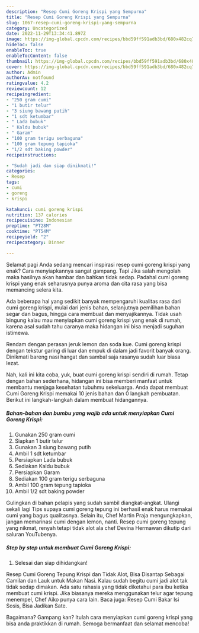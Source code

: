 ```yaml
---
description: "Resep Cumi Goreng Krispi yang Sempurna"
title: "Resep Cumi Goreng Krispi yang Sempurna"
slug: 1067-resep-cumi-goreng-krispi-yang-sempurna
category: Uncategorized
date: 2022-11-29T13:34:41.897Z
image: https://img-global.cpcdn.com/recipes/bbd59ff591adb3bd/680x482cq70/cumi-goreng-krispi-foto-resep-utama.jpg
hideToc: false
enableToc: true
enableTocContent: false
thumbnail: https://img-global.cpcdn.com/recipes/bbd59ff591adb3bd/680x482cq70/cumi-goreng-krispi-foto-resep-utama.jpg
cover: https://img-global.cpcdn.com/recipes/bbd59ff591adb3bd/680x482cq70/cumi-goreng-krispi-foto-resep-utama.jpg
author: Admin
authorAv: notfound
ratingvalue: 4.2
reviewcount: 12
recipeingredient:
- "250 gram cumi"
- "1 butir telur"
- "3 siung bawang putih"
- "1 sdt ketumbar"
- " Lada bubuk"
- " Kaldu bubuk"
- " Garam"
- "100 gram terigu serbaguna"
- "100 gram tepung tapioka"
- "1/2 sdt baking powder"
recipeinstructions:

- "Sudah jadi dan siap dinikmati!"
categories:
- Resep
tags:
- cumi
- goreng
- krispi

katakunci: cumi goreng krispi 
nutrition: 137 calories
recipecuisine: Indonesian
preptime: "PT28M"
cooktime: "PT54M"
recipeyield: "2"
recipecategory: Dinner

---
```



Selamat pagi Anda sedang mencari inspirasi resep cumi goreng krispi yang enak? Cara menyiapkannya sangat gampang. Tapi Jika salah mengolah maka hasilnya akan hambar dan bahkan tidak sedap. Padahal cumi goreng krispi yang enak seharusnya punya aroma dan cita rasa yang bisa memancing selera kita.


Ada beberapa hal yang sedikit banyak mempengaruhi kualitas rasa dari cumi goreng krispi, mulai dari jenis bahan, selanjutnya pemilihan bahan segar dan bagus, hingga cara membuat dan menyajikannya. Tidak usah bingung kalau mau menyiapkan cumi goreng krispi yang enak di rumah, karena asal sudah tahu caranya maka hidangan ini bisa menjadi suguhan istimewa.

Rendam dengan perasan jeruk lemon dan soda kue. Cumi goreng krispi dengan tekstur garing di luar dan empuk di dalam jadi favorit banyak orang. Dinikmati bareng nasi hangat dan sambal saja rasanya sudah luar biasa lezat.


Nah, kali ini kita coba, yuk, buat cumi goreng krispi sendiri di rumah. Tetap dengan bahan sederhana, hidangan ini bisa memberi manfaat untuk membantu menjaga kesehatan tubuhmu sekeluarga. Anda dapat membuat Cumi Goreng Krispi memakai 10 jenis bahan dan 0 langkah pembuatan. Berikut ini langkah-langkah dalam membuat hidangannya.

<!--inarticleads1-->

##### Bahan-bahan dan bumbu yang wajib ada untuk menyiapkan Cumi Goreng Krispi:

1. Gunakan 250 gram cumi
1. Siapkan 1 butir telur
1. Gunakan 3 siung bawang putih
1. Ambil 1 sdt ketumbar
1. Persiapkan  Lada bubuk
1. Sediakan  Kaldu bubuk
1. Persiapkan  Garam
1. Sediakan 100 gram terigu serbaguna
1. Ambil 100 gram tepung tapioka
1. Ambil 1/2 sdt baking powder


Gulingkan di bahan pelapis yang sudah sambil diangkat-angkat. Ulangi sekali lagi Tips supaya cumi goreng tepung ini berhasil enak harus memakai cumi yang bagus qualitasnya. Selain itu, Chef Martin Praja mengungkapkan, jangan memarinasi cumi dengan lemon, nanti. Resep cumi goreng tepung yang nikmat, renyah tetapi tidak alot ala chef Devina Hermawan dikutip dari saluran YouTubenya. 

<!--inarticleads2-->

##### Step by step untuk membuat Cumi Goreng Krispi:


1. Selesai dan siap dihidangkan!

Resep Cumi Goreng Tepung Krispi dan Tidak Alot, Bisa Disantap Sebagai Camilan dan Lauk untuk Makan Nasi. Kalau sudah begitu cumi jadi alot tak tidak sedap dimakan. Ada satu rahasia yang tidak diketahui para ibu ketika membuat cumi krispi. Jika biasanya mereka menggunakan telur agar tepung menempel, Chef Aiko punya cara lain. Baca juga: Resep Cumi Bakar Isi Sosis, Bisa Jadikan Sate. 

Bagaimana? Gampang kan? Itulah cara menyiapkan cumi goreng krispi yang bisa anda praktikkan di rumah. Semoga bermanfaat dan selamat mencoba!
